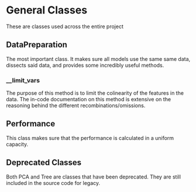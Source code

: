 # General Classes

These are classes used across the entire project

## DataPreparation

The most important class. It makes sure all models use the same same data, dissects said data, and provides some incredibly useful methods.

### __limit_vars

The purpose of this method is to limit the colinearity of the features in the data. The in-code documentation on this method is extensive on the reasoning behind the different recombinations/omissions.

## Performance

This class makes sure that the performance is calculated in a uniform capacity.

## Deprecated Classes

Both PCA and Tree are classes that have been deprecated. They are still included in the source code for legacy.
